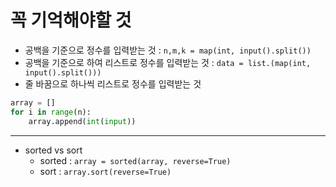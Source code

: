 # 꼭 기억해야할 것
- 공백을 기준으로 정수를 입력받는 것 : ```n,m,k = map(int, input().split())```
- 공백을 기준으로 하여 리스트로 정수를 입력받는 것 : ```data = list.(map(int, input().split()))```
- 줄 바꿈으로 하나씩 리스트로 정수를 입력받는 것
```python
array = []
for i in range(n):
    array.append(int(input))
```
***
- sorted vs sort
  - sorted : ```array = sorted(array, reverse=True)```
  - sort : ```array.sort(reverse=True)```